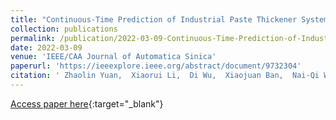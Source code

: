 ```yaml
---
title: "Continuous-Time Prediction of Industrial Paste Thickener System With Differential ODE-Net"
collection: publications
permalink: /publication/2022-03-09-Continuous-Time-Prediction-of-Industrial-Paste-Thickener-System-With-Differential-ODE-Net
date: 2022-03-09
venue: 'IEEE/CAA Journal of Automatica Sinica'
paperurl: 'https://ieeexplore.ieee.org/abstract/document/9732304'
citation: ' Zhaolin Yuan,  Xiaorui Li,  Di Wu,  Xiaojuan Ban,  Nai-Qi Wu,  Hong-Ning Dai,  Hao Wang, &quot;Continuous-Time Prediction of Industrial Paste Thickener System With Differential ODE-Net.&quot; IEEE/CAA Journal of Automatica Sinica, 2022.'
---
```

[Access paper here](https://ieeexplore.ieee.org/abstract/document/9732304){:target="_blank"}
